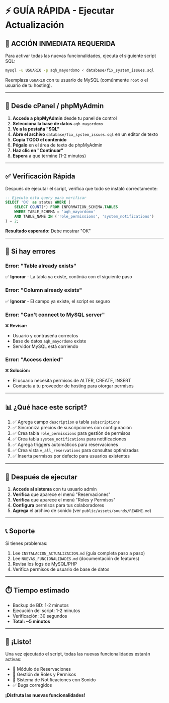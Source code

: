 # ⚡ GUÍA RÁPIDA - Ejecutar Actualización

## 🎯 ACCIÓN INMEDIATA REQUERIDA

Para activar todas las nuevas funcionalidades, ejecuta el siguiente script SQL:

```bash
mysql -u USUARIO -p aqh_mayordomo < database/fix_system_issues.sql
```

Reemplaza `USUARIO` con tu usuario de MySQL (comúnmente `root` o el usuario de tu hosting).

---

## 📱 Desde cPanel / phpMyAdmin

1. **Accede a phpMyAdmin** desde tu panel de control
2. **Selecciona la base de datos** `aqh_mayordomo`
3. **Ve a la pestaña "SQL"**
4. **Abre el archivo** `database/fix_system_issues.sql` en un editor de texto
5. **Copia TODO el contenido**
6. **Pégalo** en el área de texto de phpMyAdmin
7. **Haz clic en "Continuar"**
8. **Espera** a que termine (1-2 minutos)

---

## ✅ Verificación Rápida

Después de ejecutar el script, verifica que todo se instaló correctamente:

```sql
-- Ejecuta esta query para verificar
SELECT 'OK' as status WHERE (
    SELECT COUNT(*) FROM INFORMATION_SCHEMA.TABLES 
    WHERE TABLE_SCHEMA = 'aqh_mayordomo' 
    AND TABLE_NAME IN ('role_permissions', 'system_notifications')
) = 2;
```

**Resultado esperado:** Debe mostrar "OK"

---

## 🔴 Si hay errores

### Error: "Table already exists"
✅ **Ignorar** - La tabla ya existe, continúa con el siguiente paso

### Error: "Column already exists"  
✅ **Ignorar** - El campo ya existe, el script es seguro

### Error: "Can't connect to MySQL server"
❌ **Revisar:**
- Usuario y contraseña correctos
- Base de datos `aqh_mayordomo` existe
- Servidor MySQL está corriendo

### Error: "Access denied"
❌ **Solución:**
- El usuario necesita permisos de ALTER, CREATE, INSERT
- Contacta a tu proveedor de hosting para otorgar permisos

---

## 📊 ¿Qué hace este script?

1. ✅ Agrega campo `description` a tabla `subscriptions`
2. ✅ Sincroniza precios de suscripciones con configuración
3. ✅ Crea tabla `role_permissions` para gestión de permisos
4. ✅ Crea tabla `system_notifications` para notificaciones
5. ✅ Agrega triggers automáticos para reservaciones
6. ✅ Crea vista `v_all_reservations` para consultas optimizadas
7. ✅ Inserta permisos por defecto para usuarios existentes

---

## 🚀 Después de ejecutar

1. **Accede al sistema** con tu usuario admin
2. **Verifica** que aparece el menú "Reservaciones"
3. **Verifica** que aparece el menú "Roles y Permisos"
4. **Configura** permisos para tus colaboradores
5. **Agrega** el archivo de sonido (ver `public/assets/sounds/README.md`)

---

## 📞 Soporte

Si tienes problemas:
1. Lee `INSTALACION_ACTUALIZACION.md` (guía completa paso a paso)
2. Lee `NUEVAS_FUNCIONALIDADES.md` (documentación de features)
3. Revisa los logs de MySQL/PHP
4. Verifica permisos de usuario de base de datos

---

## ⏱️ Tiempo estimado

- Backup de BD: 1-2 minutos
- Ejecución del script: 1-2 minutos
- Verificación: 30 segundos
- **Total: ~5 minutos**

---

## 🎉 ¡Listo!

Una vez ejecutado el script, todas las nuevas funcionalidades estarán activas:
- 📅 Módulo de Reservaciones
- 🔐 Gestión de Roles y Permisos
- 🔔 Sistema de Notificaciones con Sonido
- ✅ Bugs corregidos

**¡Disfruta las nuevas funcionalidades!**
